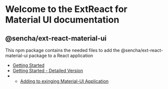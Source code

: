 # Welcome to the ExtReact for Material UI documentation

## @sencha/ext-react-material-ui

This npm package contains the needed files to add the @sencha/ext-react-material-ui package to a React application
- [Getting Started](https://github.com/sencha/ext-react/blob/ext-react-7.2.1/packages/ext-react-material-ui/guides/ExtReact_for_Material-UI_GETTING_STARTED.md)
- [Getting Started - Detailed Version](https://github.com/sencha/ext-react/blob/ext-react-7.2.1/packages/ext-react-material-ui/guides/ExtReact_for_Material-UI_GETTING_STARTED_DETAILED.md)
- - [Adding to exinging Material-UI Application](https://github.com/sencha/ext-react/blob/ext-react-7.2.1/packages/ext-react-material-ui/guides/ExtReact_for_Material-UI_ADDING.md)
